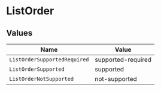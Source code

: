 # ListOrder


## Values

| Name                         | Value                        |
| ---------------------------- | ---------------------------- |
| `ListOrderSupportedRequired` | supported-required           |
| `ListOrderSupported`         | supported                    |
| `ListOrderNotSupported`      | not-supported                |